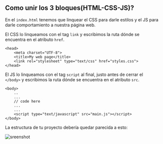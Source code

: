 ## Como unir los 3 bloques(HTML-CSS-JS)? 

En el ```index.html``` tenemos que linquear el CSS para darle estilos y el JS para darle comportamiento a nuestra página web.

El CSS lo linqueamos con el tag ```link``` y escribimos la ruta dónde se encuentra en el atributo ```href```.

```
<head>
    <meta charset="UTF-8">
    <title>My web page</title>
    <link rel="stylesheet" type="text/css" href="styles.css">
</head>

```


El JS lo linqueamos con el tag ```script``` al final, justo antes de cerrar el ```</body>``` y escribimos la ruta dónde se encuentra en el atributo ```src```.

```
<body>
    ..
    ...
    // code here
    ...
    ...
    <script type="text/javascript" src="main.js"></script>
</body>
```

La estructura de tu proyecto debería quedar parecida a esto:

![sreenshot](https://i.imgur.com/31HaLn9.png)